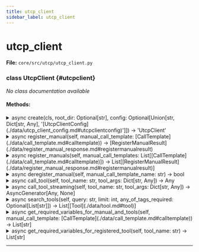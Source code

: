 ```yaml
---
title: utcp_client
sidebar_label: utcp_client
---
```


# utcp_client

**File:** `core/src/utcp/utcp_client.py`

### class UtcpClient {#utcpclient}

*No class documentation available*

#### Methods:

<details>
<summary>async create(cls, root_dir: Optional[str], config: Optional[Union[str, Dict[str, Any], '[UtcpClientConfig](./data/utcp_client_config.md#utcpclientconfig)']]) -> 'UtcpClient'</summary>

Create a new instance of UtcpClient.


**Args**

- **`root_dir`**: The root directory for the client to resolve relative paths from. Defaults to the current working directory.
- **`config`**: The configuration for the client. Can be a path to a configuration file, a dictionary, or [UtcpClientConfig](./data/utcp_client_config.md#utcpclientconfig) object.
- **`tool_repository`**: The tool repository to use. Defaults to [InMemToolRepository](./implementations/in_mem_tool_repository.md#inmemtoolrepository).
- **`search_strategy`**: The tool search strategy to use. Defaults to TagSearchStrategy.



**Returns**

A new instance of UtcpClient.
</details>

<details>
<summary>async register_manual(self, manual_call_template: [CallTemplate](./data/call_template.md#calltemplate)) -> [RegisterManualResult](./data/register_manual_response.md#registermanualresult)</summary>

Register a tool [CallTemplate](./data/call_template.md#calltemplate) and its tools.


**Args**

- **`manual_call_template`**: The [CallTemplate](./data/call_template.md#calltemplate) to register.



**Returns**

A [RegisterManualResult](./data/register_manual_response.md#registermanualresult) object containing the registered [CallTemplate](./data/call_template.md#calltemplate) and its tools.
</details>

<details>
<summary>async register_manuals(self, manual_call_templates: List[[CallTemplate](./data/call_template.md#calltemplate)]) -> List[[RegisterManualResult](./data/register_manual_response.md#registermanualresult)]</summary>

Register multiple tool CallTemplates and their tools.


**Args**

- **`manual_call_templates`**: List of CallTemplates to register.



**Returns**

A list of [RegisterManualResult](./data/register_manual_response.md#registermanualresult) objects containing the registered CallTemplates and their tools. Order is not preserved.
</details>

<details>
<summary>async deregister_manual(self, manual_call_template_name: str) -> bool</summary>

Deregister a tool [CallTemplate](./data/call_template.md#calltemplate).


**Args**

- **`manual_call_template_name`**: The name of the [CallTemplate](./data/call_template.md#calltemplate) to deregister.



**Returns**

True if the [CallTemplate](./data/call_template.md#calltemplate) was deregistered, False otherwise.
</details>

<details>
<summary>async call_tool(self, tool_name: str, tool_args: Dict[str, Any]) -> Any</summary>

Call a tool.


**Args**

- **`tool_name`**: The name of the tool to call.
- **`tool_args`**: The arguments to pass to the tool.



**Returns**

The result of the tool call.
</details>

<details>
<summary>async call_tool_streaming(self, tool_name: str, tool_args: Dict[str, Any]) -> AsyncGenerator[Any, None]</summary>

Call a tool streamingly.


**Args**

- **`tool_name`**: The name of the tool to call.
- **`tool_args`**: The arguments to pass to the tool.



**Returns**

An async generator that yields the result of the tool call.
</details>

<details>
<summary>async search_tools(self, query: str, limit: int, any_of_tags_required: Optional[List[str]]) -> List[[Tool](./data/tool.md#tool)]</summary>

Search for tools relevant to the query.


**Args**

- **`query`**: The search query.
- **`limit`**: The maximum number of tools to return. 0 for no limit.
- **`any_of_tags_required`**: Optional list of tags where one of them must be present in the tool's tags



**Returns**

A list of tools that match the search query.
</details>

<details>
<summary>async get_required_variables_for_manual_and_tools(self, manual_call_template: [CallTemplate](./data/call_template.md#calltemplate)) -> List[str]</summary>

Get the required variables for a manual [CallTemplate](./data/call_template.md#calltemplate) and its tools.


**Args**

- **`manual_call_template`**: The manual [CallTemplate](./data/call_template.md#calltemplate).



**Returns**

A list of required variables for the manual [CallTemplate](./data/call_template.md#calltemplate) and its tools.
</details>

<details>
<summary>async get_required_variables_for_registered_tool(self, tool_name: str) -> List[str]</summary>

Get the required variables for a registered tool.


**Args**

- **`tool_name`**: The name of a registered tool.



**Returns**

A list of required variables for the tool.
</details>

---
